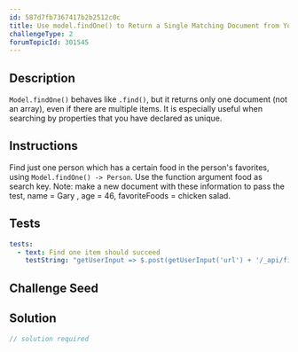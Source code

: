 ```yaml
---
id: 587d7fb7367417b2b2512c0c
title: Use model.findOne() to Return a Single Matching Document from Your Database
challengeType: 2
forumTopicId: 301545
---
```


## Description
<section id='description'>
<code>Model.findOne()</code> behaves like <code>.find()</code>, but it returns only one document (not an array), even if there are multiple items. It is especially useful when searching by properties that you have declared as unique. 
</section>

## Instructions
<section id='instructions'>
Find just one person which has a certain food in the person&apos;s favorites, using <code>Model.findOne() -> Person</code>. Use the function argument food as search key.
Note: make a new document with these information to pass the test, name = Gary , age = 46, favoriteFoods = chicken salad.
</section>

## Tests
<section id='tests'>

```yml
tests:
  - text: Find one item should succeed
    testString: "getUserInput => $.post(getUserInput('url') + '/_api/find-one-by-food', {name: 'Gary', age: 46, favoriteFoods: ['chicken salad']}).then((data) => { assert.equal(data.name, 'Gary', 'item.name is not what expected'); assert.deepEqual(data.favoriteFoods, ['chicken salad'], 'item.favoriteFoods is not what expected'); assert.equal(data.__v, 0, 'The item should be not previously edited'); }, xhr => { throw new Error(xhr.responseText); })'

```

</section>

## Challenge Seed
<section id='challengeSeed'>

</section>

## Solution
<section id='solution'>

```js
// solution required
```

</section>
